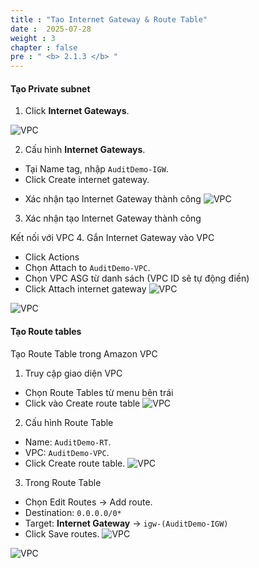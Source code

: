 ```yaml
---
title : "Tạo Internet Gateway & Route Table"
date :  2025-07-28 
weight : 3
chapter : false
pre : " <b> 2.1.3 </b> "
---
```


#### Tạo Private subnet

1. Click **Internet Gateways**.

![VPC](/images/2.prerequisite/017.png)

2. Cấu hình **Internet Gateways**.
  + Tại Name tag, nhập `AuditDemo-IGW`.
  + Click Create internet gateway.

- Xác nhận tạo Internet Gateway thành công
![VPC](/images/2.prerequisite/018.png)

3. Xác nhận tạo Internet Gateway thành công

Kết nối với VPC
4. Gắn Internet Gateway vào VPC
  + Click Actions
  + Chọn Attach to `AuditDemo-VPC`.
  + Chọn VPC ASG từ danh sách (VPC ID sẽ tự động điền)
  + Click Attach internet gateway
![VPC](/images/2.prerequisite/019.png)

![VPC](/images/2.prerequisite/0191.png)

#### Tạo Route tables

Tạo Route Table trong Amazon VPC
1. Truy cập giao diện VPC
  + Chọn Route Tables từ menu bên trái
  + Click vào Create route table
![VPC](/images/2.prerequisite/020.png)

2. Cấu hình Route Table
  + Name: `AuditDemo-RT`.
  + VPC: `AuditDemo-VPC`.
  + Click Create route table.
![VPC](/images/2.prerequisite/021.png)

3. Trong Route Table 
  + Chọn Edit Routes → Add route.
  + Destination: `0.0.0.0/0*`
  + Target: **Internet Gateway** -> `igw-(AuditDemo-IGW)`
  + Click Save routes.
![VPC](/images/2.prerequisite/022.png)

![VPC](/images/2.prerequisite/0221.png)